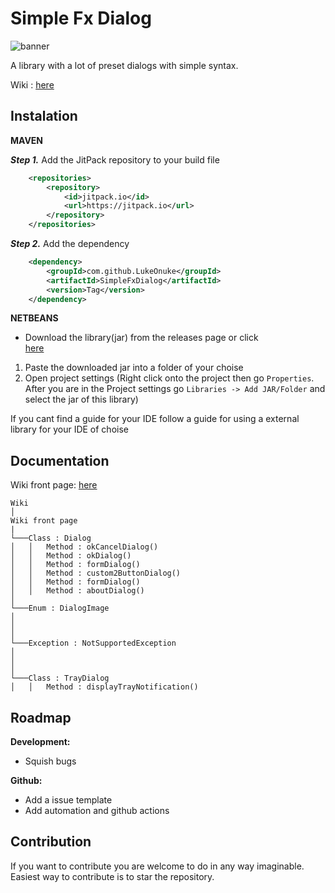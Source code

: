 # Simple Fx Dialog

![banner](https://i.imgur.com/jDsThDb.png)

A library with a lot of preset dialogs with simple syntax.

Wiki : [here](https://github.com/LukeOnuke/SimpleFxDialog/wiki)

## Instalation

**MAVEN**

***Step 1.*** Add the JitPack repository to your build file
```xml
	<repositories>
		<repository>
		    <id>jitpack.io</id>
		    <url>https://jitpack.io</url>
		</repository>
	</repositories>
```
**_Step 2._** Add the dependency
```xml
	<dependency>
	    <groupId>com.github.LukeOnuke</groupId>
	    <artifactId>SimpleFxDialog</artifactId>
	    <version>Tag</version>
	</dependency>
```
**NETBEANS**

- Download the library(jar) from the releases page or click   
  [here](https://github.com/LukeOnuke/SimpleFxDialog/releases)

 1. Paste the downloaded jar into a folder of your choise
 2. Open project settings (Right click onto the project then go `Properties`. After you are in the Project settings go `Libraries -> Add JAR/Folder` and select the jar of this library)

   If you cant find a guide for your IDE follow a guide for using a external library for your IDE of choise

## Documentation
Wiki front page: [here](https://github.com/LukeOnuke/SimpleFxDialog/wiki)
```
Wiki 
│
Wiki front page
|
└───Class : Dialog
│   │   Method : okCancelDialog()
│   │   Method : okDialog()
│   │   Method : formDialog()
│   │   Method : custom2ButtonDialog()   
│   │   Method : formDialog()
│ 	│	Method : aboutDialog()
│
└───Enum : DialogImage
│
│
│
└───Exception : NotSupportedException
│
│
│
└───Class : TrayDialog
│   │   Method : displayTrayNotification()
```

## Roadmap
 
 **Development:**
 - Squish bugs
 
 **Github:**
 
 - Add a issue template
 - Add automation and github actions


## Contribution
If you want to contribute you are welcome to do in any way imaginable. Easiest way to contribute is to star the repository.
